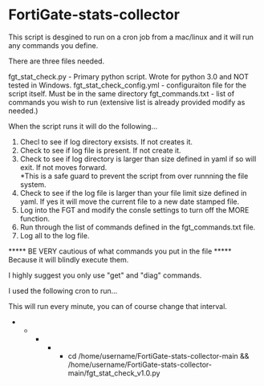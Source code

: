 # FortiGate-stats-collector
This script is desgined to run on a cron job from a mac/linux and it will run any commands you define.

There are three files needed.

fgt_stat_check.py - Primary python script.  Wrote for python 3.0 and NOT tested in Windows.
fgt_stat_check_config.yml - configuraiton file for the script itself.  Must be in the same directory
fgt_commands.txt - list of commands you wish to run (extensive list is already provided modify as needed.)

When the script runs it will do the following...

1. Checl to see if log directory exsists. If not creates it.
2. Check to see if log file is present. If not create it.
3. Check to see if log directory is larger than size defined in yaml if so will exit.  If not moves forward.  
    *This is a safe guard to prevent the script from over runnning the file system.
4. Check to see if the log file is larger than your file limit size defined in yaml.  If yes it will move the current file to a new date stamped file.
5. Log into the FGT and modify the consle settings to turn off the MORE function.
6. Run through the list of commands defined in the fgt_commands.txt file.
7. Log all to the log file.

***** BE VERY cautious of what commands you put in the file ***** Because it will blindly execute them.

I highly suggest you only use "get" and "diag" commands.

I used the following cron to run...

This will run every minute, you can of course change that interval.

* * * * * cd /home/username/FortiGate-stats-collector-main && /home/username/FortiGate-stats-collector-main/fgt_stat_check_v1.0.py
